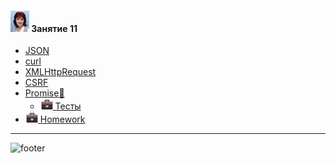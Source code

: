 [footer]: https://github.com/garevna/js-course/raw/master/images/a-level-ico.png?raw=true
[me30]: https://raw.githubusercontent.com/garevna/a-level-js-lessons/master/ico/myPhoto-30.png "Ⓒ Irina Fylyppova ( garevna ) 2019"
[hw-20]: https://raw.githubusercontent.com/garevna/a-level-js-lessons/master/ico/briefcase-20.png

#### ![me30] Занятие 11

* [JSON](../md/JSON.md)
* [curl](../md/curl.md)
* [XMLHttpRequest](../md/XMLHttpRequest.md)
* [CSRF](../md/CSRF.md)
* [Promise:small_red_triangle:](../md/Promise.md)
    * [![hw-20] Тесты](https://garevna.github.io/js-quiz/#promise)
* [![hw-20] Homework](../md/hw-11.md)

_________________________________________________________________________

![footer]
